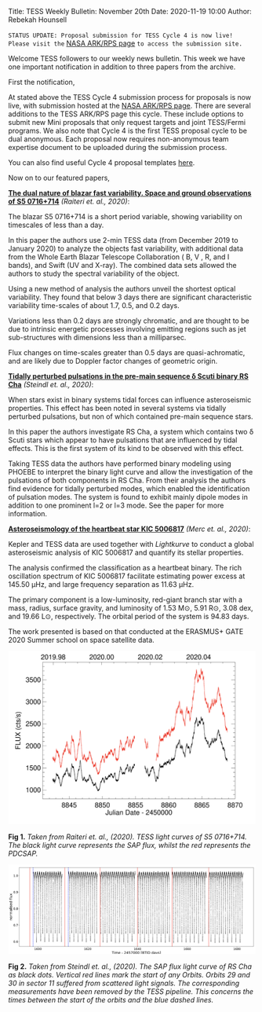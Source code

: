Title: TESS Weekly Bulletin: November 20th
Date: 2020-11-19 10:00
Author: Rebekah Hounsell

`STATUS UPDATE: Proposal submission for TESS Cycle 4 is now live! Please visit the` [NASA ARK/RPS page](https://heasarc.gsfc.nasa.gov/ark/rps/) `to access the submission site.`


Welcome TESS followers to our weekly news bulletin. This week we have one important notification in addition to three papers from the archive.

First the notification,

At stated above the TESS Cycle 4 submission process for proposals is now live, with submission hosted at the [NASA ARK/RPS page](https://heasarc.gsfc.nasa.gov/ark/rps/). There are several additions to the TESS ARK/RPS page this cycle. These include options to submit new Mini proposals that only request targets and joint TESS/Fermi programs. We also note that Cycle 4 is the first TESS proposal cycle to be dual anonymous.  Each proposal now requires non-anonymous team expertise document to be uploaded during the submission process.

You can also find useful Cycle 4 proposal templates [here](proposal-templates.html).

Now on to our featured papers,


**[The dual nature of blazar fast variability. Space and ground observations of S5 0716+714](https://arxiv.org/abs/2011.06493)** *(Raiteri et. al., 2020)*:

The blazar S5 0716+714 is a short period variable, showing variability on timescales of less than a day.

In this paper the authors use 2-min TESS data (from December 2019 to January 2020) to analyze the objects fast variability, with additional data from the Whole Earth Blazar Telescope Collaboration ( B, V , R, and I bands), and Swift (UV and X-ray). The combined data sets allowed the authors to study the spectral variability of the object.

Using a new method of analysis the authors unveil the shortest optical variability. They found that below 3 days there are significant characteristic variability time-scales of about 1.7, 0.5, and 0.2 days.

Variations less than 0.2 days are strongly chromatic, and are thought to be due to intrinsic energetic processes involving emitting regions such as jet sub-structures with dimensions less than a milliparsec.

Flux changes on time-scales greater than 0.5 days are quasi-achromatic, and are likely due to Doppler factor changes of geometric origin.

**[Tidally perturbed pulsations in the pre-main sequence δ Scuti binary RS Cha](https://arxiv.org/abs/2011.08214)** *(Steindl et. al., 2020)*:

When stars exist in binary systems tidal forces can influence asteroseismic properties. This effect has been noted in several systems via tidally perturbed pulsations, but non of which contained pre-main sequence stars.

In this paper the authors investigate RS Cha, a system which contains two δ Scuti stars which appear to have pulsations that are influenced by tidal effects. This is the first system of its kind to be observed with this effect.

Taking TESS data  the authors have performed binary modeling using PHOEBE to interpret the binary light curve and allow the investigation of the pulsations of both components in RS Cha. From their analysis the authors find evidence for tidally perturbed modes, which enabled the identification of pulsation modes. The system is found to exhibit mainly dipole modes in addition to one prominent l=2 or l=3 mode. See the paper for more information. 


**[Asteroseismology of the heartbeat star KIC 5006817](https://arxiv.org/abs/2011.08685)** *(Merc et. al., 2020)*:

Kepler and TESS data are used together with *Lightkurve* to conduct a global asteroseismic analysis of KIC 5006817 and quantify its stellar properties.

The analysis confirmed the classification as a heartbeat binary. The rich oscillation spectrum of  KIC 5006817 facilitate estimating power excess at 145.50 μHz, and large frequency separation as 11.63 μHz.

The primary component is a low-luminosity, red-giant branch star with a mass, radius, surface gravity, and luminosity of 1.53 M⊙, 5.91 R⊙, 3.08 dex, and 19.66 L⊙, respectively. The orbital period of the system is 94.83 days.

The work presented is based on that conducted at the ERASMUS+ GATE 2020 Summer school on space satellite data.


![Raiteri](images/Raiteri.png)

**Fig 1.** *Taken from Raiteri et. al., (2020). TESS light curves of S5 0716+714. The black light curve represents the SAP flux, whilst the red represents the PDCSAP.*

![Steindl](images/Steindl.png)

**Fig 2.** *Taken from Steindl et. al., (2020). The SAP flux light curve of RS Cha as black dots. Vertical red lines mark the start of any Orbits. Orbits 29 and 30 in sector 11 suffered from scattered light signals. The corresponding measurements have been removed by the TESS pipeline. This concerns the times between the start of the orbits and the blue dashed lines.*